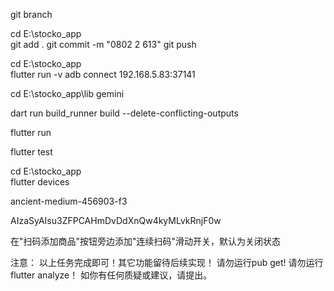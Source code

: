  git branch

cd E:\stocko_app\
git add .
git commit -m "0802 2 613"
git push




cd E:\stocko_app\
flutter run -v
adb connect 192.168.5.83:37141 


cd E:\stocko_app\lib
gemini

dart run build_runner build --delete-conflicting-outputs

flutter run

flutter test

cd E:\stocko_app\
flutter devices

ancient-medium-456903-f3

AIzaSyAIsu3ZFPCAHmDvDdXnQw4kyMLvkRnjF0w

在"扫码添加商品"按钮旁边添加"连续扫码"滑动开关，默认为关闭状态

注意：
以上任务完成即可！其它功能留待后续实现！
请勿运行pub get! 
请勿运行flutter analyze！
如你有任何质疑或建议，请提出。
